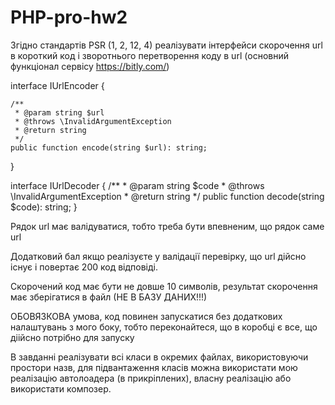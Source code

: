 # PHP-pro-hw2
Згідно стандартів PSR (1, 2, 12, 4) реалізувати інтерфейси скорочення url в короткий код і зворотнього перетворення коду в url (основний функціонал сервісу https://bitly.com/)

interface IUrlEncoder
{

    /**
     * @param string $url
     * @throws \InvalidArgumentException
     * @return string
     */
    public function encode(string $url): string;
}

interface IUrlDecoder
{
    /**
     * @param string $code
     * @throws \InvalidArgumentException
     * @return string 
     */
    public function decode(string $code): string;
}


Рядок url має валідуватися, тобто треба бути впевненим, що рядок саме url

Додатковий бал якщо реалізуєте у валідації перевірку, що url дійсно існує і повертає 200 код відповіді.

Скорочений код має бути не довше 10 символів, результат скорочення має зберігатися в файл (НЕ В БАЗУ ДАНИХ!!!)

ОБОВЯЗКОВА умова, код повинен запускатися без додаткових налаштувань з мого боку, тобто переконайтеся, що в коробці є все, що діійсно потрібно для запуску

В завданні реалізувати всі класи в окремих файлах, використовуючи простори назв, для підвантаження класів можна використати мою реалізацію автолоадера (в прикріплених), власну реалізацію або використати композер.
